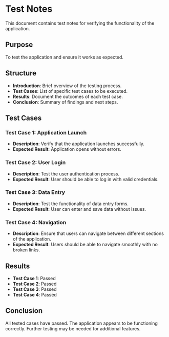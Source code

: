 # Test Notes

This document contains test notes for verifying the functionality of the application.

## Purpose
To test the application and ensure it works as expected.

## Structure
- **Introduction**: Brief overview of the testing process.
- **Test Cases**: List of specific test cases to be executed.
- **Results**: Document the outcomes of each test case.
- **Conclusion**: Summary of findings and next steps.

## Test Cases

### Test Case 1: Application Launch
- **Description**: Verify that the application launches successfully.
- **Expected Result**: Application opens without errors.

### Test Case 2: User Login
- **Description**: Test the user authentication process.
- **Expected Result**: User should be able to log in with valid credentials.

### Test Case 3: Data Entry
- **Description**: Test the functionality of data entry forms.
- **Expected Result**: User can enter and save data without issues.

### Test Case 4: Navigation
- **Description**: Ensure that users can navigate between different sections of the application.
- **Expected Result**: Users should be able to navigate smoothly with no broken links.

## Results
- **Test Case 1**: Passed
- **Test Case 2**: Passed
- **Test Case 3**: Passed
- **Test Case 4**: Passed

## Conclusion
All tested cases have passed. The application appears to be functioning correctly. Further testing may be needed for additional features.